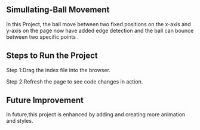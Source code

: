 **Simullating-Ball Movement**
------------------------------------
In this Project, the ball move between two fixed positions on the x-axis and y-axis on the page now have added edge detection and the ball can bounce between two specific points .

**Steps to Run the Project**
--------------------------------------
Step 1:Drag the index file into the browser.

Step 2:Refresh the page to see code changes in action.

**Future Improvement**
-------------------------------------
In future,this project is enhanced by adding and creating more animation and styles.
